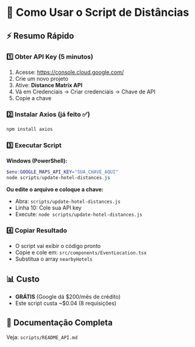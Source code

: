 # 🚀 Como Usar o Script de Distâncias

## ⚡ Resumo Rápido

### 1️⃣ Obter API Key (5 minutos)
1. Acesse: https://console.cloud.google.com/
2. Crie um novo projeto
3. Ative: **Distance Matrix API**
4. Vá em Credenciais → Criar credenciais → Chave de API
5. Copie a chave

### 2️⃣ Instalar Axios (já feito ✅)
```bash
npm install axios
```

### 3️⃣ Executar Script

**Windows (PowerShell):**
```powershell
$env:GOOGLE_MAPS_API_KEY="SUA_CHAVE_AQUI"
node scripts/update-hotel-distances.js
```

**Ou edite o arquivo e coloque a chave:**
- Abra: `scripts/update-hotel-distances.js`
- Linha 10: Cole sua API key
- Execute: `node scripts/update-hotel-distances.js`

### 4️⃣ Copiar Resultado
- O script vai exibir o código pronto
- Copie e cole em: `src/components/EventLocation.tsx`
- Substitua o array `nearbyHotels`

## 📊 Custo
- **GRÁTIS** (Google dá $200/mês de crédito)
- Este script custa ~$0.04 (8 requisições)

## 📖 Documentação Completa
Veja: `scripts/README_API.md`

